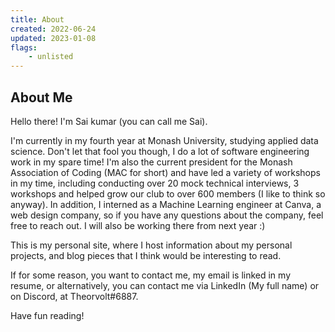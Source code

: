 ```yaml
---
title: About
created: 2022-06-24
updated: 2023-01-08
flags:
    - unlisted
---
```


## About Me 

Hello there! I'm Sai kumar (you can call me Sai). 


I'm currently in my fourth year at Monash University, studying applied data science. Don't let that fool you though, I do a lot of software engineering work in my spare time! I'm also the current president for the 
Monash Association of Coding (MAC for short) and have led a variety of workshops in my time, including conducting over 20 mock technical interviews, 3 workshops and helped grow our club to over 600 members (I like to think so anyway). In addition, I interned as a Machine Learning engineer at Canva, a web design company, so if you have any questions about the company, feel free to reach out. I will also be working there from next year :)

This is my personal site, where I host information about my personal projects, and blog pieces that I think would be interesting to read. 

If for some reason, you want to contact me, my email is linked in my resume, or alternatively, you can contact me via LinkedIn (My full name) or on Discord, at Theorvolt#6887.

Have fun reading!


